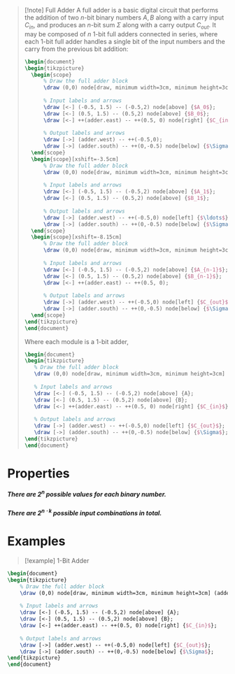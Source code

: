 >[!note] Full Adder
>A full adder is a basic digital circuit that performs the addition of two $n$-bit binary numbers $A,B$ along with a carry input $C_{in}$, and produces an $n$-bit sum $\Sigma$ along with a carry output $C_{out}$. It may be composed of $n$ 1-bit full adders connected in series, where each 1-bit full adder handles a single bit of the input numbers and the carry from the previous bit addition:
>```tikz
>\begin{document}
>\begin{tikzpicture}
>	\begin{scope}
>	    % Draw the full adder block
>	    \draw (0,0) node[draw, minimum width=3cm, minimum height=3cm] (adder) {1-bit adder};
>	    
>	    % Input labels and arrows
>	    \draw [<-] (-0.5, 1.5) -- (-0.5,2) node[above] {$A_0$};
>	    \draw [<-] (0.5, 1.5) -- (0.5,2) node[above] {$B_0$};
>	    \draw [<-] ++(adder.east) -- ++(0.5, 0) node[right] {$C_{in}=0$};
>	    
>	    % Output labels and arrows
>	    \draw [->] (adder.west) -- ++(-0.5,0);
>	    \draw [->] (adder.south) -- ++(0,-0.5) node[below] {$\Sigma_0$};
>	\end{scope}
>	\begin{scope}[xshift=-3.5cm]
>	    % Draw the full adder block
>	    \draw (0,0) node[draw, minimum width=3cm, minimum height=3cm] (adder) {1-bit adder};
>	    
>	    % Input labels and arrows
>	    \draw [<-] (-0.5, 1.5) -- (-0.5,2) node[above] {$A_1$};
>	    \draw [<-] (0.5, 1.5) -- (0.5,2) node[above] {$B_1$};
>	    
>	    % Output labels and arrows
>	    \draw [->] (adder.west) -- ++(-0.5,0) node[left] {$\ldots$};
>	    \draw [->] (adder.south) -- ++(0,-0.5) node[below] {$\Sigma_1$};
>	\end{scope}
>	\begin{scope}[xshift=-8.15cm]
>	    % Draw the full adder block
>	    \draw (0,0) node[draw, minimum width=3cm, minimum height=3cm] (adder) {1-bit adder};
>	    
>	    % Input labels and arrows
>	    \draw [<-] (-0.5, 1.5) -- (-0.5,2) node[above] {$A_{n-1}$};
>	    \draw [<-] (0.5, 1.5) -- (0.5,2) node[above] {$B_{n-1}$};
>	    \draw [<-] ++(adder.east) -- ++(0.5, 0);
>	    
>	    % Output labels and arrows
>	    \draw [->] (adder.west) -- ++(-0.5,0) node[left] {$C_{out}$};
>	    \draw [->] (adder.south) -- ++(0,-0.5) node[below] {$\Sigma_{n-1}$};
>	\end{scope}
>\end{tikzpicture}
>\end{document}
>```
>Where each module is a 1-bit adder,
>```tikz
>\begin{document}
>\begin{tikzpicture}
>    % Draw the full adder block
>    \draw (0,0) node[draw, minimum width=3cm, minimum height=3cm] (adder) {1-bit adder};
>    
>    % Input labels and arrows
>    \draw [<-] (-0.5, 1.5) -- (-0.5,2) node[above] {A};
>    \draw [<-] (0.5, 1.5) -- (0.5,2) node[above] {B};
>    \draw [<-] ++(adder.east) -- ++(0.5, 0) node[right] {$C_{in}$};
>    
>    % Output labels and arrows
>    \draw [->] (adder.west) -- ++(-0.5,0) node[left] {$C_{out}$};
>    \draw [->] (adder.south) -- ++(0,-0.5) node[below] {$\Sigma$};
>\end{tikzpicture}
>\end{document}
>```

# Properties

##### There are $2^n$ possible values for each binary number.

##### There are $2^{n \cdot k}$ possible input combinations in total.

# Examples
>[!example] 1-Bit Adder

```tikz
\begin{document}
\begin{tikzpicture}
    % Draw the full adder block
    \draw (0,0) node[draw, minimum width=3cm, minimum height=3cm] (adder) {1-bit adder};
    
    % Input labels and arrows
    \draw [<-] (-0.5, 1.5) -- (-0.5,2) node[above] {A};
    \draw [<-] (0.5, 1.5) -- (0.5,2) node[above] {B};
    \draw [<-] ++(adder.east) -- ++(0.5, 0) node[right] {$C_{in}$};
    
    % Output labels and arrows
    \draw [->] (adder.west) -- ++(-0.5,0) node[left] {$C_{out}$};
    \draw [->] (adder.south) -- ++(0,-0.5) node[below] {$\Sigma$};
\end{tikzpicture}
\end{document}
```


